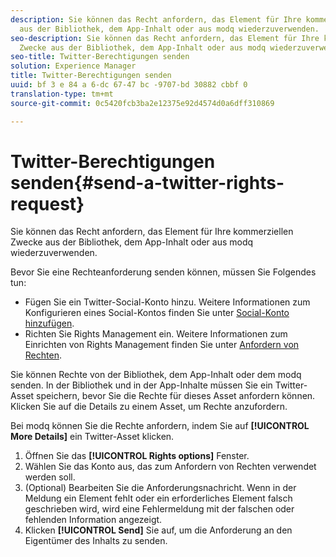 ```yaml
---
description: Sie können das Recht anfordern, das Element für Ihre kommerziellen Zwecke
  aus der Bibliothek, dem App-Inhalt oder aus modq wiederzuverwenden.
seo-description: Sie können das Recht anfordern, das Element für Ihre kommerziellen
  Zwecke aus der Bibliothek, dem App-Inhalt oder aus modq wiederzuverwenden.
seo-title: Twitter-Berechtigungen senden
solution: Experience Manager
title: Twitter-Berechtigungen senden
uuid: bf 3 e 84 a 6-dc 67-47 bc -9707-bd 30882 cbbf 0
translation-type: tm+mt
source-git-commit: 0c5420fcb3ba2e12375e92d4574d0a6dff310869

---
```



# Twitter-Berechtigungen senden{#send-a-twitter-rights-request}

Sie können das Recht anfordern, das Element für Ihre kommerziellen Zwecke aus der Bibliothek, dem App-Inhalt oder aus modq wiederzuverwenden.

Bevor Sie eine Rechteanforderung senden können, müssen Sie Folgendes tun:

* Fügen Sie ein Twitter-Social-Konto hinzu. Weitere Informationen zum Konfigurieren eines Social-Kontos finden Sie unter [Social-Konto hinzufügen](../c-users-creating-accounts-with-studio-access/t-configure-social-accout-instagram/t-configure-social-accout-instagram.md#t_configure_social_accout_instagram).
* Richten Sie Rights Management ein. Weitere Informationen zum Einrichten von Rights Management finden Sie unter [Anfordern von Rechten](../c-how-requesting-rights-works/c-how-requesting-rights-works.md#c_how_requesting_rights_works).

Sie können Rechte von der Bibliothek, dem App-Inhalt oder dem modq senden. In der Bibliothek und in der App-Inhalte müssen Sie ein Twitter-Asset speichern, bevor Sie die Rechte für dieses Asset anfordern können. Klicken Sie auf die Details zu einem Asset, um Rechte anzufordern.

Bei modq können Sie die Rechte anfordern, indem Sie auf **[!UICONTROL More Details]** ein Twitter-Asset klicken.

1. Öffnen Sie das **[!UICONTROL Rights options]** Fenster.
1. Wählen Sie das Konto aus, das zum Anfordern von Rechten verwendet werden soll.
1. (Optional) Bearbeiten Sie die Anforderungsnachricht. Wenn in der Meldung ein Element fehlt oder ein erforderliches Element falsch geschrieben wird, wird eine Fehlermeldung mit der falschen oder fehlenden Information angezeigt.
1. Klicken **[!UICONTROL Send]** Sie auf, um die Anforderung an den Eigentümer des Inhalts zu senden.
